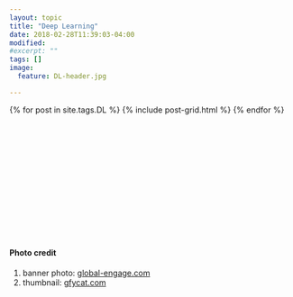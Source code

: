 ```yaml
---
layout: topic
title: "Deep Learning"
date: 2018-02-28T11:39:03-04:00
modified:
#excerpt: ""
tags: []
image:
  feature: DL-header.jpg

---
```


<div class="tiles">
{% for post in site.tags.DL %}
  {% include post-grid.html %}
{% endfor %}
</div><!-- /.tiles -->

<br><br><br><br><br><br><br><br><br><br><br><br>

#### Photo credit
1. banner photo: [global-engage.com](http://www.global-engage.com/life-science/deep-learning-in-digital-pathology/)
2. thumbnail: [gfycat.com](https://gfycat.com/gifs/detail/ImmaterialBareEasternglasslizard)